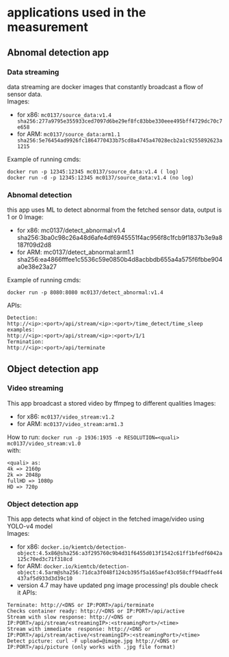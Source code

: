 # applications used in the measurement
## Abnomal detection app
### Data streaming
data streaming are docker images that constantly broadcast a flow of sensor data.  
Images:
+ for x86: ```mc0137/source_data:v1.4 sha256:277a9795e355933ced7097d6be29ef8fc83bbe330eee495bff4729dc70c7e658```
+ for ARM: ```mc0137/source_data:arm1.1 sha256:5e76454ad9926fc1864770433b75cd8a4745a47028ecb2a1c9255892623a1215``` 

Example of running cmds:
```
docker run -p 12345:12345 mc0137/source_data:v1.4 ( log)
docker run -d -p 12345:12345 mc0137/source_data:v1.4 (no log)
```
### Abnomal detection
this app uses ML to detect abnormal from the fetched sensor data, output is 1 or 0
Image:
+ for x86: mc0137/detect_abnormal:v1.4 sha256:3ba0c98c26a48d6afe4df6945551f4ac956f8c1fcb9f1837b3e9a8187f09d2d8
+ for ARM: mc0137/detect_abnormal:arm1.1 sha256:ea4866fffee1c5536c59e0850b4d8acbbdb655a4a575f6fbbe904a0e38e23a27
  
Example of running cmds:
```
docker run -p 8080:8080 mc0137/detect_abnormal:v1.4
```
  
APIs:
```
Detection:
http://<ip>:<port>/api/stream/<ip>:<port>/time_detect/time_sleep
examples:
http://<ip>:<port>/api/stream/<ip>:<port>/1/1
Termination:
http://<ip>:<port>/api/terminate
```

## Object detection app
### Video streaming
This app broadcast a stored video by ffmpeg to different qualities
Images:
+ for x86: `mc0137/video_stream:v1.2`
+ for ARM: `mc0137/video_stream:arm1.3`
  
How to run:
`docker run -p 1936:1935 -e RESOLUTION=<quali> mc0137/video_stream:v1.0`  
with:

```
<quali> as: 
4k => 2160p
2k => 2048p
fullHD => 1080p
HD => 720p
```  
### Object detection app
This app detects what kind of object in the fetched image/video using YOLO-v4 model  
Images:
+ for x86: ```docker.io/kiemtcb/detection-object:4.5x86@sha256:a3f295760c9b4d31f6455d013f1542c61ff1bfedf6042a125c70ed3c71f318cd```
+ for ARM: ```docker.io/kiemtcb/detection-object:4.5arm@sha256:71dca3f048f124cb395f5a165aef43c058cff94adffe44437af5d933d3d39c10```
+ version 4.7 may have updated png image processing! pls double check it
APIs:
```
Terminate: http://<DNS or IP:PORT>/api/terminate
Checks container ready: http://<DNS or IP:PORT>/api/active
Stream with slow response: http://<DNS or IP:PORT>/api/stream/<streamingIP>:<streamingPort>/<time>
Stream with immediate  response: http://<DNS or IP:PORT>/api/stream/active/<streamingIP>:<streamingPort>/<time>
Detect picture: curl -F upload=@image.jpg http://<DNS or IP:PORT>/api/picture (only works with .jpg file format)
```